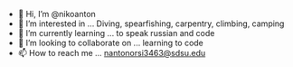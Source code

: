 - 👋 Hi, I’m @nikoanton
- 👀 I’m interested in ... Diving, spearfishing, carpentry, climbing, camping
- 🌱 I’m currently learning ... to speak russian and code
- 💞️ I’m looking to collaborate on ... learning to code
- 📫 How to reach me ... nantonorsi3463@sdsu.edu

<!---
nikoanton/nikoanton is a ✨ special ✨ repository because its `README.md` (this file) appears on your GitHub profile.
You can click the Preview link to take a look at your changes.
--->
